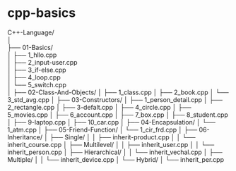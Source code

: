 # cpp-basics
C++-Language/<br>
│<br>
├── 01-Basics/<br>
│   ├── 1_hllo.cpp<br>
│   ├── 2_input-user.cpp<br>
│   ├── 3_if-else.cpp<br>
│   ├── 4_loop.cpp<br>
│   └── 5_switch.cpp<br>
│
├── 02-Class-And-Objects/
│   ├── 1_class.cpp
│   ├── 2_book.cpp
│   └── 3_std_avg.cpp
│
├── 03-Constructors/
│   ├── 1_person_detail.cpp
│   ├── 2_rectangle.cpp
│   ├── 3-defalt.cpp
│   ├── 4_circle.cpp
│   ├── 5_movies.cpp
│   ├── 6_account.cpp
│   ├── 7_box.cpp
│   ├── 8_student.cpp
│   ├── 9-laptop.cpp
│   ├── 10_car.cpp
│
├── 04-Encapsulation/
│   └── 1_atm.cpp
│
├── 05-Friend-Function/
│   └── 1_cir_frd.cpp
│
├── 06-Inheritance/
│   ├── Single/
│   │   ├── inherit-product.cpp
│   │   └── inherit_course.cpp
│   ├── Multilevel/
│   │   ├── inherit_user.cpp
│   │   └── inherit_person.cpp
│   ├── Hierarchical/
│   │   └── inherit_vechal.cpp
│   ├── Multiple/
│   │   └── inherit_device.cpp
│   └── Hybrid/
│       └── inherit_per.cpp
